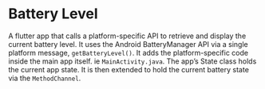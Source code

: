 # Battery Level

A flutter app that calls a platform-specific API to retrieve and display the current battery level. It uses the Android BatteryManager API via a single platform message, ```getBatteryLevel()```. It adds the platform-specific code inside the main app itself. ie ```MainActivity.java```. The app’s State class holds the current app state. It is then extended to hold the current battery state via the ```MethodChannel```.


